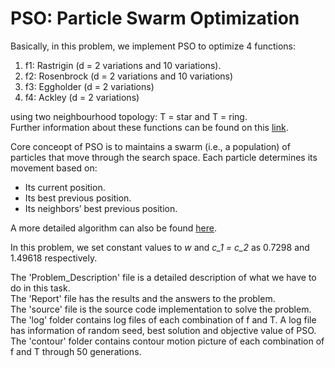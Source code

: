 # PSO: Particle Swarm Optimization

Basically, in this problem, we implement PSO to optimize 4 functions:
1. f1: Rastrigin (d = 2 variations and 10 variations).
2. f2: Rosenbrock (d = 2 variations and 10 variations)
3. f3: Eggholder (d = 2 variations)
4. f4: Ackley (d = 2 variations)

using two neighbourhood topology: T = star and T = ring.\
Further information about these functions can be found on this [link](https://en.wikipedia.org/wiki/Test_functions_for_optimization).

Core conceopt of PSO is to maintains a swarm (i.e., a population) of particles that move through the search space. Each particle determines its movement based on:
* Its current position.
* Its best previous position.
* Its neighbors’ best previous position.

A more detailed algorithm can also be found [here](https://en.wikipedia.org/wiki/Particle_swarm_optimization#Algorithm).

In this problem, we set constant values to *w* and *c_1 = c_2* as 0.7298 and 1.49618 respectively.

The 'Problem_Description' file is a detailed description of what we have to do in this task.\
The 'Report' file has the results and the answers to the problem.\
The 'source' file is the source code implementation to solve the problem.\
The 'log' folder contains log files of each combination of f and T. A log file has information of random seed, best solution and objective value of PSO.\
The 'contour' folder contains contour motion picture of each combination of f and T through 50 generations.
